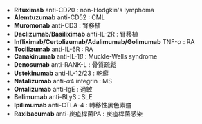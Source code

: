 - **Rituximab** anti-CD20 : non-Hodgkin's lymphoma
- **Alemtuzumab** anti-CD52 : CML
- **Muromonab** anti-CD3 : 腎移植
- **Daclizumab/Basiliximab** anti-IL-2R : 腎移植
- **Infliximab/Certolizumab/Adalimumab/Golimumab** TNF-$\alpha$ : RA
- **Tocilizumab** anti-IL-6R : RA
- **Canakinumab** anti-IL-1$\beta$ : Muckle-Wells syndrome
- **Denosumab** anti-RANK-L : 骨質疏鬆
- **Ustekinumab** anti-IL-12/23 : 乾癬
- **Natalizumab** anti-$\alpha4$ integrin : MS
- **Omalizumab** anti-IgE : 過敏
- **Belimumab** anti-BLyS : SLE
- **Ipilimumab** anti-CTLA-4 : 轉移性黑色素瘤
- **Raxibacumab** anti-炭疽桿菌PA : 炭疽桿菌感染